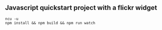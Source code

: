 
## Javascript quickstart project with a flickr widget

```
ncu -u
npm install && npm build && npm run watch
```